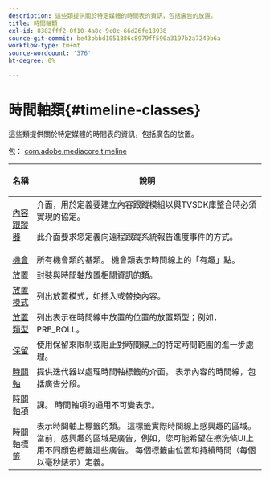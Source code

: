 ```yaml
---
description: 這些類提供關於特定媒體的時間表的資訊，包括廣告的放置。
title: 時間軸類
exl-id: 8382fff2-0f10-4a8c-9c0c-66d26fe18938
source-git-commit: be43bbbd1051886c8979ff590a3197b2a7249b6a
workflow-type: tm+mt
source-wordcount: '376'
ht-degree: 0%

---
```


# 時間軸類{#timeline-classes}

這些類提供關於特定媒體的時間表的資訊，包括廣告的放置。

包： [com.adobe.mediacore.timeline](https://help.adobe.com/en_US/primetime/api/psdk/asdoc-dhls_1.4/com/adobe/mediacore/timeline/package-detail.html)

<table frame="all" colsep="1" rowsep="1" id="table_6752E908BA6546549619994A3F7D5F87"> 
 <thead> 
  <tr rowsep="1"> 
   <th colname="1" class="entry"> 名稱 </th> 
   <th colname="2" class="entry"> <p>說明 </p> </th> 
  </tr> 
 </thead>
 <tbody> 
  <tr rowsep="1"> 
   <td colname="1"> <span class="codeph"> <a href="https://help.adobe.com/en_US/primetime/api/psdk/asdoc-dhls_1.4/com/adobe/mediacore/timeline/ContentTracker.html" format="html" scope="external"> 內容跟蹤器 </a> </span> </td> 
   <td colname="2"> 介面，用於定義要建立內容跟蹤模組以與TVSDK庫整合時必須實現的協定。 <p>此介面要求您定義向遠程跟蹤系統報告進度事件的方式。 </p> </td> 
  </tr> 
  <tr rowsep="1"> 
   <td colname="1"> <span class="codeph"> <a href="https://help.adobe.com/en_US/primetime/api/psdk/asdoc-dhls_1.4/com/adobe/mediacore/timeline/Opportunity.html" format="html" scope="external"> 機會 </a> </span> </td> 
   <td colname="2"> 所有機會類的基類。 機會類表示時間線上的「有趣」點。 </td> 
  </tr> 
  <tr rowsep="1"> 
   <td colname="1"> <span class="codeph"> <a href="https://help.adobe.com/en_US/primetime/api/psdk/asdoc-dhls_1.4/com/adobe/mediacore/timeline/Placement.html" format="html" scope="external"> 放置 </a> </span> </td> 
   <td colname="2"> 封裝與時間軸放置相關資訊的類。 </td> 
  </tr> 
  <tr rowsep="1"> 
   <td colname="1"> <span class="codeph"> <a href="https://help.adobe.com/en_US/primetime/api/psdk/asdoc-dhls_1.4/com/adobe/mediacore/timeline/PlacementMode.html" format="html" scope="external"> 放置模式 </a> </span> </td> 
   <td colname="2"> 列出放置模式，如插入或替換內容。 </td> 
  </tr> 
  <tr rowsep="1"> 
   <td colname="1"> <span class="codeph"> <a href="https://help.adobe.com/en_US/primetime/api/psdk/asdoc-dhls_1.4/com/adobe/mediacore/timeline/PlacementType.html" format="html" scope="external"> 放置類型 </a> </span> </td> 
   <td colname="2"> 列出表示在時間線中放置的位置的放置類型；例如，PRE_ROLL。 </td> 
  </tr> 
  <tr rowsep="1"> 
   <td colname="1"> <span class="codeph"> <a href="https://help.adobe.com/en_US/primetime/api/psdk/asdoc-dhls_1.4/com/adobe/mediacore/timeline/Reservation.html" format="html" scope="external"> 保留 </a> </span> </td> 
   <td colname="2"> 使用保留來限制或阻止對時間線上的特定時間範圍的進一步處理。 </td> 
  </tr> 
  <tr rowsep="1"> 
   <td colname="1"> <span class="codeph"> <a href="https://help.adobe.com/en_US/primetime/api/psdk/asdoc-dhls_1.4/com/adobe/mediacore/timeline/Timeline.html" format="html" scope="external"> 時間軸 </a> </span> </td> 
   <td colname="2"> 提供迭代器以處理時間軸標籤的介面。 表示內容的時間線，包括廣告分段。 </td> 
  </tr> 
  <tr rowsep="1"> 
   <td colname="1"> <span class="codeph"> <a href="https://help.adobe.com/en_US/primetime/api/psdk/asdoc-dhls_1.4/com/adobe/mediacore/timeline/TimelineItem.html" format="html" scope="external"> 時間軸項 </a> </span> </td> 
   <td colname="2"> 課。 時間軸項的通用不可變表示。 </td> 
  </tr> 
  <tr rowsep="1"> 
   <td colname="1"> <span class="codeph"> <a href="https://help.adobe.com/en_US/primetime/api/psdk/asdoc-dhls_1.4/com/adobe/mediacore/timeline/TimelineMarker.html" format="html" scope="external"> 時間軸標籤 </a> </span> </td> 
   <td colname="2"> 表示時間軸上標籤的類。 這標籤實際時間線上感興趣的區域。 當前，感興趣的區域是廣告，例如，您可能希望在擦洗條UI上用不同顏色標籤這些廣告。 每個標籤由位置和持續時間（每個以毫秒錶示）定義。 </td> 
  </tr> 
 </tbody> 
</table>
